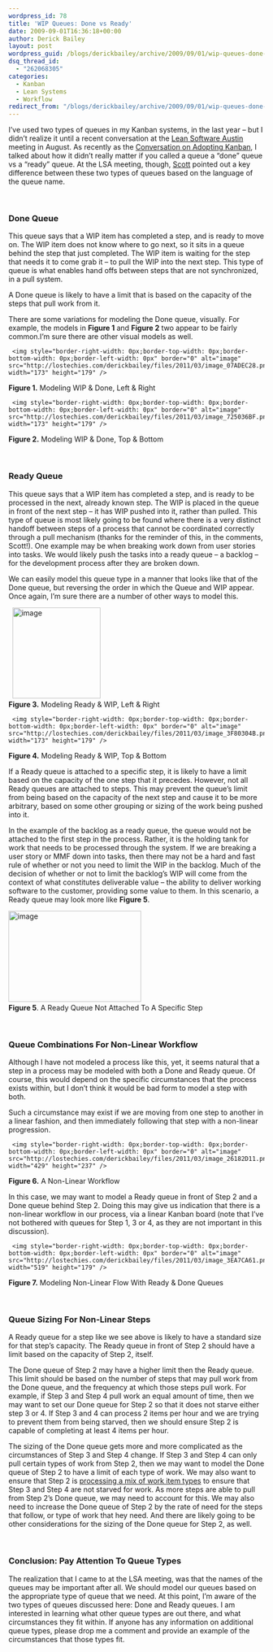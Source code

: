 ```yaml
---
wordpress_id: 78
title: 'WIP Queues: Done vs Ready'
date: 2009-09-01T16:36:18+00:00
author: Derick Bailey
layout: post
wordpress_guid: /blogs/derickbailey/archive/2009/09/01/wip-queues-done-vs-ready.aspx
dsq_thread_id:
  - "262068305"
categories:
  - Kanban
  - Lean Systems
  - Workflow
redirect_from: "/blogs/derickbailey/archive/2009/09/01/wip-queues-done-vs-ready.aspx/"
---
```

I’ve used two types of queues in my Kanban systems, in the last year – but I didn’t realize it until a recent conversation at the [Lean Software Austin](http://leansoftwareaustin.org) meeting in August. As recently as the [Conversation on Adopting Kanban](http://www.lostechies.com/blogs/derickbailey/archive/2009/08/19/a-conversation-on-adopting-kanban.aspx), I talked about how it didn’t really matter if you called a queue a “done” queue vs a “ready” queue. At the LSA meeting, though, [Scott](http://blog.scottbellware.com/) pointed out a key difference between these two types of queues based on the language of the queue name.

&#160;

### Done Queue

This queue says that a WIP item has completed a step, and is ready to move on. The WIP item does not know where to go next, so it sits in a queue behind the step that just completed. The WIP item is waiting for the step that needs it to come grab it – to pull the WIP into the next step. This type of queue is what enables hand offs between steps that are not synchronized, in a pull system.

A Done queue is likely to have a limit that is based on the capacity of the steps that pull work from it. 

There are some variations for modeling the Done queue, visually. For example, the models in **Figure 1** and **Figure 2** two appear to be fairly common.I’m sure there are other visual models as well.

     <img style="border-right-width: 0px;border-top-width: 0px;border-bottom-width: 0px;border-left-width: 0px" border="0" alt="image" src="http://lostechies.com/derickbailey/files/2011/03/image_07ADEC28.png" width="173" height="179" />  
**Figure 1.** Modeling WIP & Done, Left & Right

     <img style="border-right-width: 0px;border-top-width: 0px;border-bottom-width: 0px;border-left-width: 0px" border="0" alt="image" src="http://lostechies.com/derickbailey/files/2011/03/image_725036BF.png" width="173" height="179" />  
**Figure 2.** Modeling WIP & Done, Top & Bottom

&#160;

### Ready Queue

This queue says that a WIP item has completed a step, and is ready to be processed in the next, already known step. The WIP is placed in the queue in front of the next step &#8211; it has WIP pushed into it, rather than pulled. This type of queue is most likely going to be found where there is a very distinct handoff between steps of a process that cannot be coordinated correctly through a pull mechanism (thanks for the reminder of this, in the comments, Scott!). One example may be when breaking work down from user stories into tasks. We would likely push the tasks into a ready queue &#8211; a backlog &#8211; for the development process after they are broken down.

We can easily model this queue type in a manner that looks like that of the Done queue, but reversing the order in which the Queue and WIP appear. Once again, I’m sure there are a number of other ways to model this.</p> 

&#160;     <img style="border-right-width: 0px;border-top-width: 0px;border-bottom-width: 0px;border-left-width: 0px" border="0" alt="image" src="http://lostechies.com/derickbailey/files/2011/03/image_58E83385.png" width="173" height="179" />  
**Figure 3.** Modeling Ready & WIP, Left & Right

     <img style="border-right-width: 0px;border-top-width: 0px;border-bottom-width: 0px;border-left-width: 0px" border="0" alt="image" src="http://lostechies.com/derickbailey/files/2011/03/image_3F80304B.png" width="173" height="179" />  
**Figure 4.** Modeling Ready & WIP, Top & Bottom</p> </p> 

If a Ready queue is attached to a specific step, it is likely to have a limit based on the capacity of the one step that it precedes. However, not all Ready queues are attached to steps. This may prevent the queue’s limit from being based on the capacity of the next step and cause it to be more arbitrary, based on some other grouping or sizing of the work being pushed into it. 

In the example of the backlog as a ready queue, the queue would not be attached to the first step in the process. Rather, it is the holding tank for work that needs to be processed through the system. If we are breaking a user story or MMF down into tasks, then there may not be a hard and fast rule of whether or not you need to limit the WIP in the backlog. Much of the decision of whether or not to limit the backlog’s WIP will come from the context of what constitutes deliverable value – the ability to deliver working software to the customer, providing some value to them. In this scenario, a Ready queue may look more like **Figure 5**.

<img style="border-bottom: 0px;border-left: 0px;border-top: 0px;border-right: 0px" border="0" alt="image" src="http://lostechies.com/derickbailey/files/2011/03/image_5DE7A2E9.png" width="261" height="179" />&#160;   
**Figure 5**. A Ready Queue Not Attached To A Specific Step

&#160;

### Queue Combinations For Non-Linear Workflow

Although I have not modeled a process like this, yet, it seems natural that a step in a process may be modeled with both a Done and Ready queue. Of course, this would depend on the specific circumstances that the process exists within, but I don’t think it would be bad form to model a step with both. 

Such a circumstance may exist if we are moving from one step to another in a linear fashion, and then immediately following that step with a non-linear progression. 

     <img style="border-right-width: 0px;border-top-width: 0px;border-bottom-width: 0px;border-left-width: 0px" border="0" alt="image" src="http://lostechies.com/derickbailey/files/2011/03/image_26182D11.png" width="429" height="237" />  
**Figure 6.** A Non-Linear Workflow

In this case, we may want to model a Ready queue in front of Step 2 and a Done queue behind Step 2. Doing this may give us indication that there is a non-linear workflow in our process, via a linear Kanban board (note that I’ve not bothered with queues for Step 1, 3 or 4, as they are not important in this discussion).

     <img style="border-right-width: 0px;border-top-width: 0px;border-bottom-width: 0px;border-left-width: 0px" border="0" alt="image" src="http://lostechies.com/derickbailey/files/2011/03/image_3EA7CA61.png" width="519" height="179" />  
**Figure 7.** Modeling Non-Linear Flow With Ready & Done Queues

&#160;</p> 

### Queue Sizing For Non-Linear Steps

A Ready queue for a step like we see above is likely to have a standard size for that step’s capacity. The Ready queue in front of Step 2 should have a limit based on the capacity of Step 2, itself. 

The Done queue of Step 2 may have a higher limit then the Ready queue. This limit should be based on the number of steps that may pull work from the Done queue, and the frequency at which those steps pull work. For example, if Step 3 and Step 4 pull work an equal amount of time, then we may want to set our Done queue for Step 2 so that it does not starve either step 3 or 4. If Step 3 and 4 can process 2 items per hour and we are trying to prevent them from being starved, then we should ensure Step 2 is capable of completing at least 4 items per hour. 

The sizing of the Done queue gets more and more complicated as the circumstances of Step 3 and Step 4 change. If Step 3 and Step 4 can only pull certain types of work from Step 2, then we may want to model the Done queue of Step 2 to have a limit of each type of work. We may also want to ensure that Step 2 is [processing a mix of work item types](http://en.wikipedia.org/wiki/Heijunka) to ensure that Step 3 and Step 4 are not starved for work. As more steps are able to pull from Step 2’s Done queue, we may need to account for this. We may also need to increase the Done queue of Step 2 by the rate of need for the steps that follow, or type of work that hey need. And there are likely going to be other considerations for the sizing of the Done queue for Step 2, as well. 

&#160;

### Conclusion: Pay Attention To Queue Types

The realization that I came to at the LSA meeting, was that the names of the queues may be important after all. We should model our queues based on the appropriate type of queue that we need. At this point, I’m aware of the two types of queues discussed here: Done and Ready queues. I am interested in learning what other queue types are out there, and what circumstances they fit within. If anyone has any information on additional queue types, please drop me a comment and provide an example of the circumstances that those types fit.
